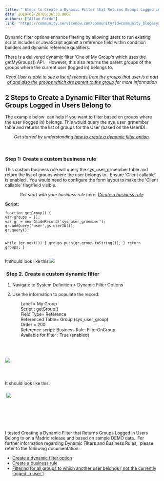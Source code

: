 ```yaml
---
title: " Steps to Create a Dynamic Filter that Returns Groups Logged in Users Belong to"
date: 2019-08-28T06:36:33.000Z
authors: ["Allan Pardo"]
link: "https://community.servicenow.com/community?id=community_blog&sys_id=8a9fb255db2bf3040be6a345ca96193d"
---
```

<p style="text-align: left;">Dynamic filter options enhance filtering by allowing users to run existing script includes or JavaScript against a reference field within condition builders and dynamic reference qualifiers.</p>
<p style="text-align: left;">There is a delivered dynamic filter &#39;One of My Group&#39;s which uses the getMyGroups() API.   However, this also returns the parent groups of the groups where the current user (logged in) belongs to.</p>
<p style="text-align: center;"><em>Read <a href="https://hi.service-now.com/kb_view.do?sysparm_article&#61;KB0681349" target="_blank" rel="noopener noreferrer nofollow">User is able to see a list of records from the groups that user is a part of and also the groups which are parent to the group</a> for more information</em></p>
<h2 class="kb-article-view-count">2 Steps to Create a Dynamic Filter that Returns Groups Logged in Users Belong to</h2>
<div class="kb-article-view-count">
<p>The example below  can help if you want to filter based on groups where the user (logged in) belongs. This would query the sys_user_grmember table and returns the list of groups for the User (based on the UserID).</p>
<p style="text-align: center;"><em>Get started by understanding <a href="https://docs.servicenow.com/bundle/madrid-platform-user-interface/page/use/using-lists/task/t_DynamicFilterOptions.html" rel="nofollow">how to create a dynamic filter option</a>.</em></p>
</div>
<div>
<div> </div>
<div>
<h3 class="p1 ng-scope"><strong>Step 1: </strong><strong>Create a custom business rule </strong></h3>
<p class="p1 ng-scope">This custom business rule will query the sys_user_grmember table and return the list of groups where the user belongs to.  Ensure &#39;Client callable&#39; is enabled . You would need to configure the form layout to make the &#39;Client callable&#39; flag/field visible<strong>. </strong></p>
<p class="p1 ng-scope" style="text-align: center;"><em>Get start with your business rule here: <a href="https://docs.servicenow.com/bundle/madrid-application-development/page/script/business-rules/task/t_CreatingABusinessRule.html" rel="nofollow">Create a business rule</a>.</em></p>
<p><strong>Script:</strong></p>
<pre class="language-javascript"><code>function getGroup() {
var groups &#61; [];
var gr &#61; new GlideRecord(&#39;sys_user_grmember&#39;); 
gr.addQuery(&#39;user&#39;,gs.userID()); 
gr.query(); 

while (gr.next()) 
{ 
groups.push(gr.group.toString());
} 
return groups;
} </code></pre>
<p>It should look like this:<img style="max-width: 100%; max-height: 480px;" src="https://community.servicenow.com/468fdb2ddb277744190dfb24399619ad.iix" /></p>
<h3 class="p1"> Step 2. Create a custom dynamic filter</h3>
<ol><li>
<p>Navigate to System Definition &gt; Dynamic Filter Options</p>
</li><li>
<p>Use the information to populate the record:</p>
</li></ol>
<p>             Label &#61; My Group <br />             Script : getGroup() <br />             Field Type&#61; Reference<br />             Referenced Table&#61; Group (sys_user_group)<br />             Order &#61; 200<br />             Reference script: Business Rule: FilterOnGroup <br />             Available for filter : True (enabled) </p>
<h3> </h3>
<h3><img style="max-width: 100%; max-height: 480px;" src="https://community.servicenow.com/83106b21db677744190dfb24399619cd.iix" /></h3>
<h3> </h3>
<p>It should look like this:</p>
<h3> <img style="max-width: 100%; max-height: 480px;" src="https://community.servicenow.com/68b97f51dbaf37040be6a345ca9619b7.iix" /></h3>
<h3> </h3>
<h3> </h3>
I tested Creating a Dynamic Filter that Returns Groups Logged in Users Belong to on a Madrid release and based on sample DEMO data.  For further information regarding Dynamic Filters and Business Rules,  please refer to the following documentation:
<ul><li><a href="https://docs.servicenow.com/bundle/madrid-platform-user-interface/page/use/using-lists/task/t_DynamicFilterOptions.html" rel="nofollow">Create a dynamic filter option</a></li><li><a href="https://docs.servicenow.com/bundle/madrid-application-development/page/script/business-rules/task/t_CreatingABusinessRule.html" rel="nofollow">Create a business rule</a></li><li><a href="https://community.servicenow.com/community?id&#61;community_article&amp;sys_id&#61;3382be55db9ebb0014d6fb24399619b5" target="_blank" rel="noopener noreferrer nofollow">Filtering for all groups to which another user belongs ( not the currently logged in user )</a></li></ul>
<h3> </h3>
</div>
</div>